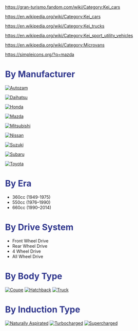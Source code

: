 
https://gran-turismo.fandom.com/wiki/Category:Kei_cars

https://en.wikipedia.org/wiki/Category:Kei_cars

https://en.wikipedia.org/wiki/Category:Kei_trucks

https://en.wikipedia.org/wiki/Category:Kei_sport_utility_vehicles

https://en.wikipedia.org/wiki/Category:Microvans

https://simpleicons.org/?q=mazda

<h1 style="color:#30378d">By Manufacturer</h1>

[![Autozam](https://shields.io/badge/Autozam-9-red?logo=mazda&logoWidth=40&logoColor=white&style=for-the-badge&labelColor=30378d&color=red)](./vehicles/autozam/index.md)

[![Daihatsu](https://shields.io/badge/Daihatsu-9-red?logo=toyota&logoWidth=40&logoColor=white&style=for-the-badge&labelColor=EB0A1E&color=red)](./vehicles/daihatsu/index)

[![Honda](https://shields.io/badge/Honda-9-red?logo=honda&logoWidth=40&logoColor=white&style=for-the-badge&labelColor=047bc0&color=red)](./vehicles/honda/index)

[![Mazda](https://shields.io/badge/Mazda-9-red?logo=Mazda&logoWidth=40&logoColor=white&style=for-the-badge&labelColor=101010&color=red)](./vehicles/mazda/index)

[![Mitsubishi](https://shields.io/badge/Mitsubishi-9-red?logo=Mitsubishi&logoWidth=40&logoColor=white&style=for-the-badge&labelColor=E60012&color=red)](./vehicles/mitsubishi/index)

[![Nissan](https://shields.io/badge/Nissan-9-red?logo=Nissan&logoWidth=40&logoColor=white&style=for-the-badge&labelColor=C3002F&color=red)](./vehicles/nissan/index)

[![Suzuki](https://shields.io/badge/Suzuki-9-red?logo=Suzuki&logoWidth=40&logoColor=white&style=for-the-badge&labelColor=035dd0&color=red)](./vehicles/suzuki/index)

[![Subaru](https://shields.io/badge/Subaru-9-red?logo=Subaru&logoWidth=40&logoColor=white&style=for-the-badge&labelColor=013C74&color=red)](./vehicles/subaru/index)

[![Toyota](https://shields.io/badge/Toyota-4-red?logo=Toyota&logoWidth=40&logoColor=white&style=for-the-badge&labelColor=EB0A1E&color=red)](./vehicles/toyota/index)

<h1 style="color:#30378d">By Era</h1>

* 360cc (1949-1975)
* 550cc (1976–1990)
* 660cc (1990–2014)

<h1 style="color:#30378d">By Drive System</h1>

* Front Wheel Drive
* Rear Wheel Drive
* 4 Wheel Drive
* All Wheel Drive

<h1 style="color:#30378d">By Body Type</h1>

[![Coupe](https://shields.io/badge/Coupe-1-orange?logoWidth=40&logoColor=white&style=for-the-badge&labelColor=FFD500&color=red)](./categories/body/coupe)
[![Hatchback](https://shields.io/badge/Hatchback-1-orange?logoWidth=40&logoColor=white&style=for-the-badge&labelColor=FFD500&color=red)](./categories/body/hatchback)
[![Truck](https://shields.io/badge/Truck-1-orange?logoWidth=40&logoColor=white&style=for-the-badge&labelColor=FFD500&color=red)](./categories/body/truck)

<h1 style="color:#30378d">By Induction Type</h1>

[![Naturally Aspirated](https://shields.io/badge/Naturally%20Aspirated-1-orange?logoWidth=40&logoColor=white&style=for-the-badge&labelColor=30378d&color=red)](./categories/induction/natural)
[![Turbocharged](https://shields.io/badge/Turbocharged-1-orange?logoWidth=40&logoColor=white&style=for-the-badge&labelColor=30378d&color=red)](./categories/induction/turbocharged)
[![Supercharged](https://shields.io/badge/Supercharged-1-orange?logoWidth=40&logoColor=white&style=for-the-badge&labelColor=30378d&color=red)](./categories/induction/supercharged)
